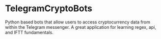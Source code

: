 # TelegramCryptoBots
Python based bots that allow users to access cryptocurrency data from within the Telegram messenger.
A great application for learning regex, api, and IFTT fundamentals.

